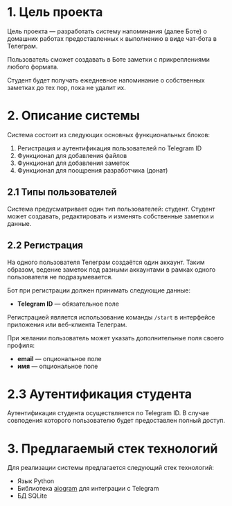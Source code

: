 # 1. Цель проекта

Цель проекта — разработать систему напоминания (далее Боте) о домашних работах предоставленных к выполнению в виде чат-бота в Телеграм.

Пользователь сможет создавать в Боте заметки с прикреплениями любого формата.

Студент будет получать ежедневное напоминание о собственных заметках до тех пор, пока не удалит их.

# 2. Описание системы

Система состоит из следующих основных функциональных блоков:

1. Регистрация и аутентификация пользователей по Telegram ID
2. Функционал для добавления файлов
3. Функционал для добавления заметок
4. Функционал для поощрения разработчика (донат)

## 2.1 Типы пользователей

Система предусматривает один тип пользователей: студент. Студент может создавать, редактировать и изменять собственные заметки и данные.

## 2.2 Регистрация

На одного пользователя Телеграм создаётся один аккаунт. Таким образом, ведение заметок под разными аккаунтами в рамках одного пользователя не подразумевается.

Бот при регистрации должен принимать следующие данные:

* **Telegram ID** — обязательное поле

Регистрацией является использование команды `/start` в интерфейсе приложения или веб-клиента Телеграм.

При желании пользователь может указать дополнительные поля своего профиля:

* **email** — опциональное поле
* **имя** — опциональное поле

# 2.3 Аутентификация студента

Аутентификация студента осуществляется по Telegram ID. В случае совподения которого пользователю будет предоставлен полный доступ.

# 3. Предлагаемый стек технологий

Для реализации системы предлагается следующий стек технологий:

* Язык Python
* Библиотека [aiogram](https://github.com/aiogram/aiogram) для интеграции с Telegram
* БД SQLite
